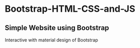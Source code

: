 # Bootstrap-HTML-CSS-and-JS
<h2>Simple Website using Bootstrap</h2>
    <p>Interactive with material design of Bootstrap</p>
